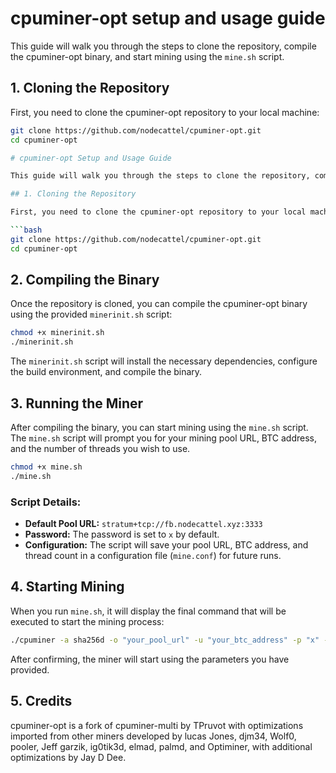 # cpuminer-opt setup and usage guide

This guide will walk you through the steps to clone the repository, compile the cpuminer-opt binary, and start mining using the `mine.sh` script.

## 1. Cloning the Repository

First, you need to clone the cpuminer-opt repository to your local machine:

```bash
git clone https://github.com/nodecattel/cpuminer-opt.git
cd cpuminer-opt

# cpuminer-opt Setup and Usage Guide

This guide will walk you through the steps to clone the repository, compile the cpuminer-opt binary, and start mining using the `mine.sh` script.

## 1. Cloning the Repository

First, you need to clone the cpuminer-opt repository to your local machine:

```bash
git clone https://github.com/nodecattel/cpuminer-opt.git
cd cpuminer-opt
```

## 2. Compiling the Binary

Once the repository is cloned, you can compile the cpuminer-opt binary using the provided `minerinit.sh` script:

```bash
chmod +x minerinit.sh
./minerinit.sh
```

The `minerinit.sh` script will install the necessary dependencies, configure the build environment, and compile the binary.

## 3. Running the Miner

After compiling the binary, you can start mining using the `mine.sh` script. The `mine.sh` script will prompt you for your mining pool URL, BTC address, and the number of threads you wish to use.

```bash
chmod +x mine.sh
./mine.sh
```

### Script Details:
- **Default Pool URL:** `stratum+tcp://fb.nodecattel.xyz:3333`
- **Password:** The password is set to `x` by default.
- **Configuration:** The script will save your pool URL, BTC address, and thread count in a configuration file (`mine.conf`) for future runs.

## 4. Starting Mining

When you run `mine.sh`, it will display the final command that will be executed to start the mining process:

```bash
./cpuminer -a sha256d -o "your_pool_url" -u "your_btc_address" -p "x" -t "number_of_threads"
```

After confirming, the miner will start using the parameters you have provided.

## 5. Credits

cpuminer-opt is a fork of cpuminer-multi by TPruvot with optimizations imported from other miners developed by lucas Jones, djm34, Wolf0, pooler, Jeff garzik, ig0tik3d, elmad, palmd, and Optiminer, with additional optimizations by Jay D Dee.
```
